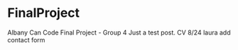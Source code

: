 # FinalProject
Albany Can Code Final Project - Group 4
Just a test post. CV 8/24
laura add contact form